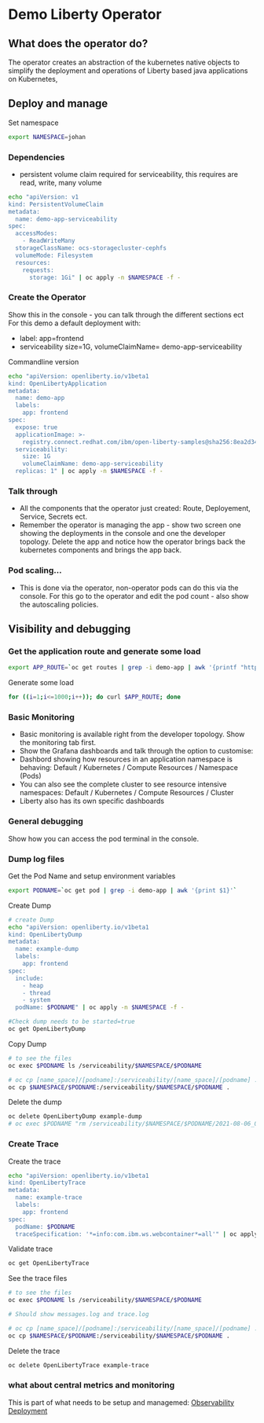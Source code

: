 # Demo Liberty Operator
## What does the operator do?
The operator creates an abstraction of the kubernetes native objects to simplify the deployment and operations of Liberty based java applications on Kubernetes,

## Deploy and manage
Set namespace
```bash
export NAMESPACE=johan
```

### Dependencies
* persistent volume claim required for serviceability, this requires are read, write, many volume
```bash
echo "apiVersion: v1
kind: PersistentVolumeClaim
metadata:
  name: demo-app-serviceability
spec:
  accessModes:
    - ReadWriteMany
  storageClassName: ocs-storagecluster-cephfs
  volumeMode: Filesystem
  resources:
    requests:
      storage: 1Gi" | oc apply -n $NAMESPACE -f -

```

### Create the Operator
Show this in the console - you can talk through the different sections ect
For this demo a default deployment with:
* label: app=frontend
* serviceability size=1G, volumeClaimName= demo-app-serviceability


Commandline version
```bash
echo "apiVersion: openliberty.io/v1beta1
kind: OpenLibertyApplication
metadata:
  name: demo-app
  labels:
    app: frontend
spec:
  expose: true
  applicationImage: >-
    registry.connect.redhat.com/ibm/open-liberty-samples@sha256:8ea2d3405ff2829d93c5dda4dab5d695ea8ead34e804aaf6e39ea84f53a15ee4
  serviceability:
    size: 1G
    volumeClaimName: demo-app-serviceability
  replicas: 1" | oc apply -n $NAMESPACE -f -
```

### Talk through
* All the components that the operator just created: Route, Deployement, Service, Secrets ect.
* Remember the operator is managing the app - show two screen one showing the deployments in the console and one the developer topology. Delete the app and notice how the operator brings back the kubernetes components and brings the app back.

### Pod scaling...
* This is done via the operator, non-operator pods can do this via the console. For this go to the operator and edit the pod count - also show the autoscaling policies.

## Visibility and debugging

### Get the application route and generate some load
```bash
export APP_ROUTE=`oc get routes | grep -i demo-app | awk '{printf "http://%s", $2}'`
```
Generate some load
```bash
for ((i=1;i<=1000;i++)); do curl $APP_ROUTE; done
```

### Basic Monitoring
* Basic monitoring is available right from the developer topology. Show the monitoring tab first. 
* Show the Grafana dashboards and talk through the option to customise: 
* Dashbord showing how resources in an application namespace is behaving: Default / Kubernetes / Compute Resources / Namespace (Pods)
* You can also see the complete cluster to see resource intensive namespaces: Default / Kubernetes / Compute Resources / Cluster 
* Liberty also has its own specific dashboards


### General debugging
Show how you can access the pod terminal in the console.

### Dump log files
Get the Pod Name and setup environment variables
```bash
export PODNAME=`oc get pod | grep -i demo-app | awk '{print $1}'`
```
Create Dump
```bash
# create Dump
echo "apiVersion: openliberty.io/v1beta1
kind: OpenLibertyDump
metadata:
  name: example-dump
  labels:
    app: frontend
spec:
  include:
    - heap
    - thread
    - system
  podName: $PODNAME" | oc apply -n $NAMESPACE -f -

#Check dump needs to be started=true
oc get OpenLibertyDump
```
Copy Dump
```bash
# to see the files
oc exec $PODNAME ls /serviceability/$NAMESPACE/$PODNAME

# oc cp [name_space]/[podname]:/serviceability/[name_space]/[podname] . 
oc cp $NAMESPACE/$PODNAME:/serviceability/$NAMESPACE/$PODNAME .

```
Delete the dump
```bash
oc delete OpenLibertyDump example-dump
# oc exec $PODNAME "rm /serviceability/$NAMESPACE/$PODNAME/2021-08-06_02:06:41.zip"
```

### Create Trace
Create the trace
```bash
echo "apiVersion: openliberty.io/v1beta1
kind: OpenLibertyTrace
metadata:
  name: example-trace
  labels:
    app: frontend
spec:
  podName: $PODNAME
  traceSpecification: '*=info:com.ibm.ws.webcontainer*=all'" | oc apply -n $NAMESPACE -f -

```
Validate trace
```bash
oc get OpenLibertyTrace
```
See the trace files
```bash
# to see the files
oc exec $PODNAME ls /serviceability/$NAMESPACE/$PODNAME

# Should show messages.log and trace.log

# oc cp [name_space]/[podname]:/serviceability/[name_space]/[podname] . 
oc cp $NAMESPACE/$PODNAME:/serviceability/$NAMESPACE/$PODNAME .

```
Delete the trace
```bash
oc delete OpenLibertyTrace example-trace
```

### what about central metrics and monitoring
This is part of what needs to be setup and managemed: [Observability Deployment](https://github.com/OpenLiberty/open-liberty-operator/blob/master/doc/observability-deployment.adoc)